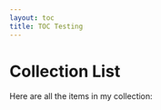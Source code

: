 ```yaml
---
layout: toc
title: TOC Testing
---
```


<h1>Collection List</h1>
<p>Here are all the items in my collection:</p>
